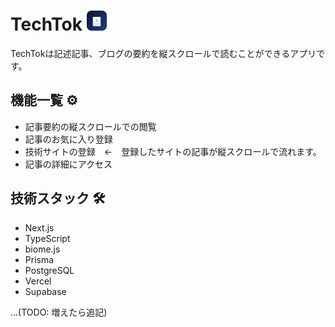 # TechTok <img src="./readme-assets/icon.svg" alt="icon" width="32" />
TechTokは記述記事、ブログの要約を縦スクロールで読むことができるアプリです。

## 機能一覧 ⚙️
- 記事要約の縦スクロールでの閲覧
- 記事のお気に入り登録
- 技術サイトの登録　←　登録したサイトの記事が縦スクロールで流れます。
- 記事の詳細にアクセス

## 技術スタック 🛠️
- Next.js
- TypeScript
- biome.js
- Prisma
- PostgreSQL
- Vercel
- Supabase

...(TODO: 増えたら追記)

